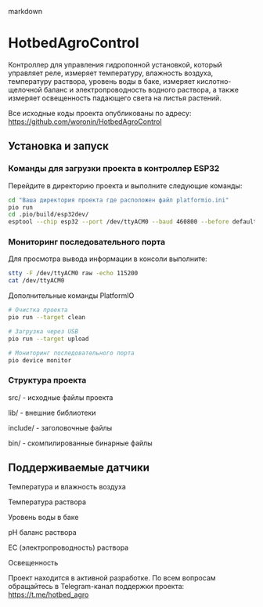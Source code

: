 markdown
# HotbedAgroControl

Контроллер для управления гидропонной установкой, который управляет реле, измеряет температуру, влажность воздуха, температуру раствора, уровень воды в баке, измеряет кислотно-щелочной баланс и электропроводность водного раствора, а также измеряет освещенность падающего света на листья растений.

Все исходные коды проекта опубликованы по адресу:  
https://github.com/woronin/HotbedAgroControl

## Установка и запуск

### Команды для загрузки проекта в контроллер ESP32

Перейдите в директорию проекта и выполните следующие команды:

```bash
cd "Ваша директория проекта где расположен файл platformio.ini"
pio run
cd .pio/build/esp32dev/
esptool --chip esp32 --port /dev/ttyACM0 --baud 460800 --before default_reset --after hard_reset write_flash -z --flash_mode dio --flash_freq 40m --flash_size 4MB 0x1000 bootloader.bin 0x8000 partitions.bin 0x10000 firmware.bin
```
### Мониторинг последовательного порта
Для просмотра вывода информации в консоли выполните:

```bash
stty -F /dev/ttyACM0 raw -echo 115200
cat /dev/ttyACM0
```
Дополнительные команды PlatformIO
```bash
# Очистка проекта
pio run --target clean

# Загрузка через USB
pio run --target upload

# Мониторинг последовательного порта
pio device monitor
```

### Структура проекта
src/ - исходные файлы проекта

lib/ - внешние библиотеки

include/ - заголовочные файлы

bin/ - скомпилированные бинарные файлы

## Поддерживаемые датчики
Температура и влажность воздуха

Температура раствора

Уровень воды в баке

pH баланс раствора

EC (электропроводность) раствора

Освещенность

 Проект находится в активной разработке. По всем вопросам обращайтесь в Telegram-канал   поддержки проекта:
https://t.me/hotbed_agro
